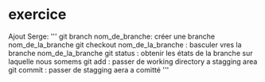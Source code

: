 # exercice


Ajout Serge: 
    '''
    git branch nom_de_branche: créer une branche nom_de_la_branche
    git checkout nom_de_la_branche : basculer vres la branche   nom_de_la_branche
    git status : obtenir les états de la branche sur laquelle nous somems
    git add : passer de working directory a stagging area
    git commit : passer de stagging aera a comitté
    '''
    
    
